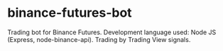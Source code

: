 # binance-futures-bot
Trading bot for Binance Futures. Development language used: Node JS (Express, node-binance-api).  Trading by Trading View signals.
